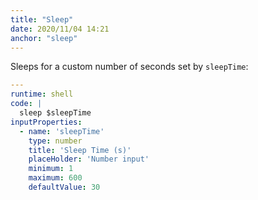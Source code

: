 ```yaml
---
title: "Sleep"
date: 2020/11/04 14:21
anchor: "sleep"
---
```


Sleeps for a custom number of seconds set by `sleepTime`:

```yaml
---
runtime: shell
code: |
  sleep $sleepTime
inputProperties:
  - name: 'sleepTime'
    type: number
    title: 'Sleep Time (s)'
    placeHolder: 'Number input'
    minimum: 1
    maximum: 600
    defaultValue: 30
```